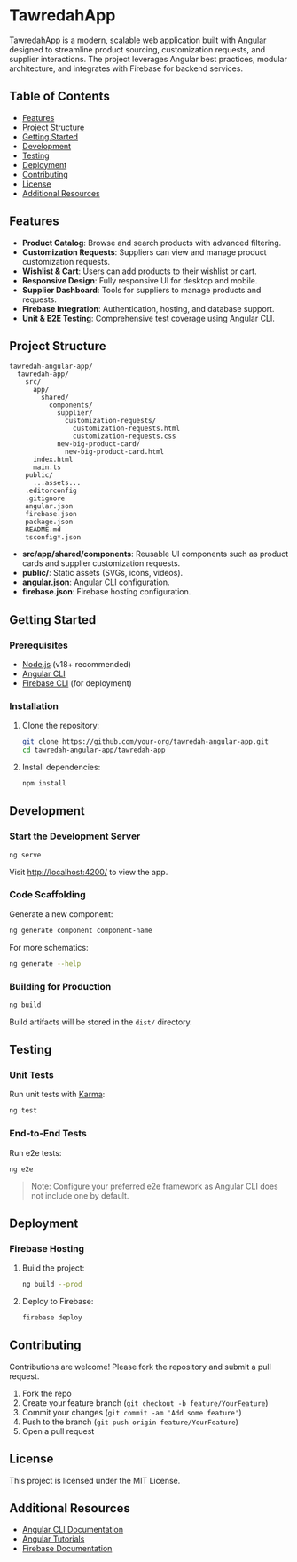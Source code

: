 # TawredahApp

TawredahApp is a modern, scalable web application built with [Angular](https://angular.dev/) designed to streamline product sourcing, customization requests, and supplier interactions. The project leverages Angular best practices, modular architecture, and integrates with Firebase for backend services.

## Table of Contents

- [Features](#features)
- [Project Structure](#project-structure)
- [Getting Started](#getting-started)
- [Development](#development)
- [Testing](#testing)
- [Deployment](#deployment)
- [Contributing](#contributing)
- [License](#license)
- [Additional Resources](#additional-resources)

## Features

- **Product Catalog**: Browse and search products with advanced filtering.
- **Customization Requests**: Suppliers can view and manage product customization requests.
- **Wishlist & Cart**: Users can add products to their wishlist or cart.
- **Responsive Design**: Fully responsive UI for desktop and mobile.
- **Supplier Dashboard**: Tools for suppliers to manage products and requests.
- **Firebase Integration**: Authentication, hosting, and database support.
- **Unit & E2E Testing**: Comprehensive test coverage using Angular CLI.

## Project Structure

```
tawredah-angular-app/
  tawredah-app/
    src/
      app/
        shared/
          components/
            supplier/
              customization-requests/
                customization-requests.html
                customization-requests.css
            new-big-product-card/
              new-big-product-card.html
      index.html
      main.ts
    public/
      ...assets...
    .editorconfig
    .gitignore
    angular.json
    firebase.json
    package.json
    README.md
    tsconfig*.json
```

- **src/app/shared/components**: Reusable UI components such as product cards and supplier customization requests.
- **public/**: Static assets (SVGs, icons, videos).
- **angular.json**: Angular CLI configuration.
- **firebase.json**: Firebase hosting configuration.

## Getting Started

### Prerequisites

- [Node.js](https://nodejs.org/) (v18+ recommended)
- [Angular CLI](https://angular.dev/tools/cli)
- [Firebase CLI](https://firebase.google.com/docs/cli) (for deployment)

### Installation

1. Clone the repository:
    ```sh
    git clone https://github.com/your-org/tawredah-angular-app.git
    cd tawredah-angular-app/tawredah-app
    ```

2. Install dependencies:
    ```sh
    npm install
    ```

## Development

### Start the Development Server

```sh
ng serve
```
Visit [http://localhost:4200/](http://localhost:4200/) to view the app.

### Code Scaffolding

Generate a new component:
```sh
ng generate component component-name
```
For more schematics:
```sh
ng generate --help
```

### Building for Production

```sh
ng build
```
Build artifacts will be stored in the `dist/` directory.

## Testing

### Unit Tests

Run unit tests with [Karma](https://karma-runner.github.io):
```sh
ng test
```

### End-to-End Tests

Run e2e tests:
```sh
ng e2e
```
> Note: Configure your preferred e2e framework as Angular CLI does not include one by default.

## Deployment

### Firebase Hosting

1. Build the project:
    ```sh
    ng build --prod
    ```
2. Deploy to Firebase:
    ```sh
    firebase deploy
    ```

## Contributing

Contributions are welcome! Please fork the repository and submit a pull request.

1. Fork the repo
2. Create your feature branch (`git checkout -b feature/YourFeature`)
3. Commit your changes (`git commit -am 'Add some feature'`)
4. Push to the branch (`git push origin feature/YourFeature`)
5. Open a pull request

## License

This project is licensed under the MIT License.

## Additional Resources

- [Angular CLI Documentation](https://angular.dev/tools/cli)
- [Angular Tutorials](https://angular.dev/tutorials)
- [Firebase Documentation](https://firebase.google.com/docs)
